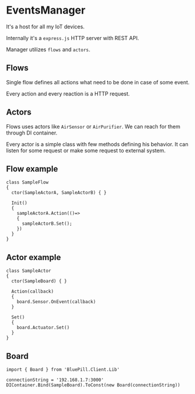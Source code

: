 # EventsManager

It's a host for all my IoT devices. 

Internally it's a `express.js` HTTP server with REST API.

Manager utilizes `flows` and `actors`. 

## Flows

Single flow defines all actions what need to be done in case of some event.

Every action and every reaction is a HTTP request.

## Actors

Flows uses actors like `AirSensor` or `AirPurifier`. We can reach for them through DI container.

Every actor is a simple class with few methods defining his behavior. It can listen for some request or make some request to external system.


## Flow example 

```
class SampleFlow
{
  ctor(SampleActorA, SampleActorB) { }
  
  Init()
  {
    sampleActorA.Action(()=>
    {
      sampleActorB.Set();
    })
  }
}
```

## Actor example
```
class SampleActor
{
  ctor(SampleBoard) { }
  
  Action(callback)
  {
    board.Sensor.OnEvent(callback)
  }
  
  Set()
  {
    board.Actuator.Set()
  }
}

```

## Board
```
import { Board } from 'BluePill.Client.Lib'

connectionString = '192.168.1.7:3000'
DIContainer.Bind(SampleBoard).ToConst(new Board(connectionString))
```

